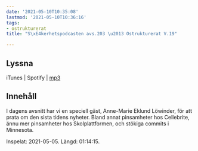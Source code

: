 ```yaml
---
date: '2021-05-10T10:35:08'
lastmod: '2021-05-10T10:36:16'
tags:
- ostrukturerat
title: "S\xE4kerhetspodcasten avs.203 \u2013 Ostrukturerat V.19"

---
```

## Lyssna

iTunes \| Spotify \| [mp3](https://traffic.libsyn.com/secure/sakerhetspodcasten/2021-05-07_Ostrukt.mp3)

## Innehåll

I dagens avsnitt har vi en speciell gäst, Anne-Marie Eklund Löwinder, för att prata
om den sista tidens nyheter. Bland annat pinsamheter hos Cellebrite, ännu mer pinsamheter
hos Skolplattformen, och stökiga commits i Minnesota.

Inspelat: 2021-05-05. Längd: 01:14:15.


